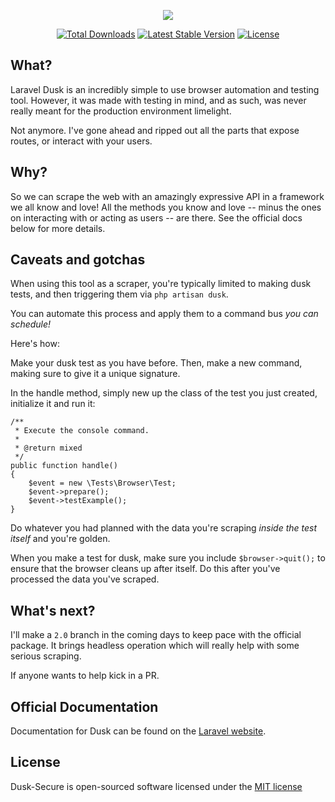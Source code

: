 <p align="center"><img src="http://i.imgur.com/7hqiVYp.png"></p>

<p align="center">
<a href="https://packagist.org/packages/travoltron/dusk-secure"><img src="https://poser.pugx.org/travoltron/dusk-secure/d/total.svg" alt="Total Downloads"></a>
<a href="https://packagist.org/packages/travoltron/dusk-secure"><img src="https://poser.pugx.org/travoltron/dusk-secure/v/stable.svg" alt="Latest Stable Version"></a>
<a href="https://packagist.org/packages/travoltron/dusk-secure"><img src="https://poser.pugx.org/travoltron/dusk-secure/license.svg" alt="License"></a>
</p>

## What?

Laravel Dusk is an incredibly simple to use browser automation and testing tool. 
However, it was made with testing in mind, and as such, was never really meant for the production environment limelight. 

Not anymore. I've gone ahead and ripped out all the parts that expose routes, or interact with your users. 

## Why?

So we can scrape the web with an amazingly expressive API in a framework we all know and love! All the methods you know and love -- minus the ones on interacting with or acting as users -- are there. See the official docs below for more details. 

## Caveats and gotchas

When using this tool as a scraper, you're typically limited to making dusk tests, and then triggering them via `php artisan dusk`. 

You can automate this process and apply them to a command bus _you can schedule!_

Here's how:

Make your dusk test as you have before. Then, make a new command, making sure to give it a unique signature.

In the handle method, simply new up the class of the test you just created, initialize it and run it:

```
/**
 * Execute the console command.
 *
 * @return mixed
 */
public function handle()
{
    $event = new \Tests\Browser\Test;
    $event->prepare();
    $event->testExample();
}
```

Do whatever you had planned with the data you're scraping *inside the test itself* and you're golden.

When you make a test for dusk, make sure you include `$browser->quit();` to ensure that the browser cleans up after itself. Do this after you've processed the data you've scraped.

## What's next?

I'll make a `2.0` branch in the coming days to keep pace with the official package. It brings headless operation which will really help with some serious scraping. 

If anyone wants to help kick in a PR. 

## Official Documentation

Documentation for Dusk can be found on the [Laravel website](https://laravel.com/docs/master/dusk).

## License

Dusk-Secure is open-sourced software licensed under the [MIT license](http://opensource.org/licenses/MIT)
